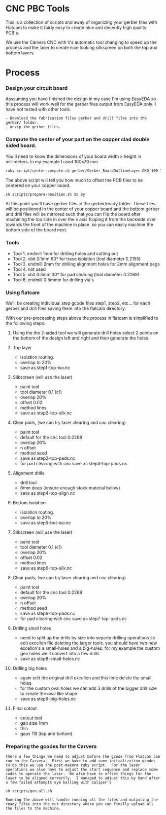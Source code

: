 # CNC PBC Tools

This is a collection of scripts and away of organizing your gerber files with Flatcam to make it fairly easy
to create nice and decently high quality PCB's.

We use the Carvera CNC with it's automatic tool changing to speed up the process and the laser to create nice looking
silkscreen on both the top and bottom layers.


# Process


### Design your circuit board
Asssuming you have finished the design in my case I'm using EasyEDA so this process will work well for the gerber files output from EasyEDA only.  I have not tested with other tools.

    - Download the fabrication files gerber and drill files into the gerber/ folder.
    - unzip the gerber files.

### Compute the center of your part on the copper clad double sided board.

You'll need to know the dimensions of your board width x height in millimeters.
In my example I used 100x70 mm

```bash
ruby script/center-compute.rb gerber/Gerber_BoardOutlineLayer.GKO 100 70
```

The above script will tell you how much to offset the PCB files to be centered on your copper board. 
```bash
sh scripts/prepare-position.sh $x $y   
```

At this point you'll have gerber files in the gerber/ready folder.  These files will be positioned in the center of your copper board and the bottom gerber and drill files will be mirrored such that you can flip the board after machining the top side in over the x axis flipping it from the backside over towards the front of the machine in place. so you can easily machine the bottom side of the board next.


### Tools

* Tool 1. endmill 1mm for drilling holes and cutting out
* Tool 2. vbit 0.1mm 60* for trace isolation (tool diameter 0.2155)
* Tool 3. endmill 2mm for drilling alignment holes for 2mm alignment pegs
* Tool 4. not used
* Tool 5. vbit 0.3mm 30* for pad clearing (tool diameter 0.2268)
* Tool 6. endmill 0.5mmm for drilling via's

### Using flatcam 

We'll be creating individual step gcode files step1, step2, etc... for each gerber and drill files saving them into the flatcam directory.

With our pre-processing steps above the process in flatcam is simplified to the following steps:

1. Using the the 2-sided tool we will generate drill holes select 2 points on the bottom of the design left and right and then generate the holes

2. Top layer
    - isolation routing.
    - overlap to 20%
    - save as step1-top-iso.nc

3. Silkscreen (will use the laser)
    - paint tool
    - tool diameter 0.1 (c1)
    - overlap 20%
    - offset 0.02
    - method lines
    - save as step2-top-silk.nc

4. Clear pads, (we can try laser clearing and cnc clearing)
    - paint tool
    - default for the cnc tool 0.2268
    - overlap 20%
    - n offset
    - method seed
    - save as step2-top-pads.nc
    - for pad clearing with cnc save as step3-top-pads.nc

5. Alignment drills
    - drill tool
    - 6mm deep (ensure enough stock material below)
    - save as step4-top-align.nc

6. Bottom isolation
    - isolation routing.
    - overlap to 20%
    - save as step5-bot-iso.nc

7. Silkscreen (will use the laser)
    - paint tool
    - tool diameter 0.1 (c1)
    - overlap 20%
    - offset 0.02
    - method lines
    - save as step6-top-silk.nc

8. Clear pads, (we can try laser clearing and cnc clearing)
    - paint tool
    - default for the cnc tool 0.2268
    - overlap 20%
    - n offset
    - method seed
    - save as step6-top-pads.nc
    - for pad clearing with cnc save as step7-top-pads.nc

9. Drilling small holes
    - need to split up the drills by size into separte drilling operations so edit excellon file deleting the larger tools. you should have two new excellon's a small-holes and a big-holes. for my example the custom geo holes we'll convert into a few drills
    - save as step8-small-holes.nc

10. Drilling big holes
    - again edit the original drill excellon and this time delete the small holes.
    - for the custom oval holes we can add 3 drills of the bigger drill size to create the oval like shape
    - save as step9-big-holes.nc

11. Final cutout
    - cutout tool
    - gap size 1mm
    - thin
    - gaps TB (top and bottom)

### Preparing the gcodes for the Carvera

    There a few things we need to adjust before the gcode from Flatcam can run on the Carvera.  First we have to add some initialization gcodes to do this we use the post-makera ruby script.  For the laser operations we also have to adjust the start sequence and replace some codes to operate the laser.  We also have to offset things for the laser to be aligned correctly.  I managed to adjust this by hand after a few failed attempts eye balling with caliper's 

```
sh scripts/gen.all.sh
```
    Running the above will handle running all the files and outputing the ready files into the cut directory where you can finally upload all the files to the machine.
